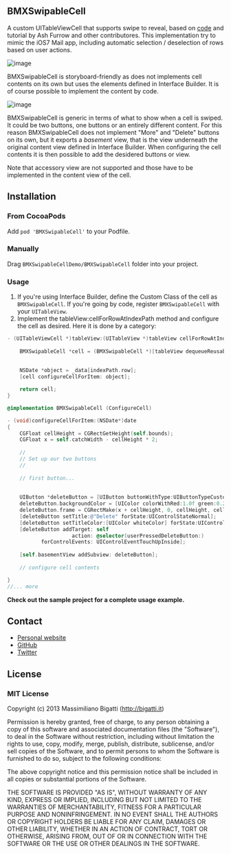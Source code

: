 ## BMXSwipableCell

A custom UITableViewCell that supports swipe to reveal, based on [code](https://github.com/TeehanLax/UITableViewCell-Swipe-for-Options) and
tutorial by Ash Furrow and other contributores. This implementation try to mimic the iOS7 Mail app, including automatic selection / deselection
of rows based on user actions.

![image](http://cl.ly/image/0j0s2s282A2e)

BMXSwipableCell is storyboard-friendly as does not implements cell contents on its own but uses the elements defined in Interface Builder. It is of course possible to implement the content by code.

![image](http://cl.ly/image/0K0H0V2e1E3e)

BMXSwipableCell is generic in terms of what to show when a cell is swiped. It could be two buttons, one buttons or an entirely different content. For this reason BMXSwipableCell does not implement "More" and "Delete" buttons on its own, but it exports a _basement_ view, that is the view underneath the original content view defined in Interface Builder. When configuring the cell contents it is then possible to add the desidered buttons or view.

Note that accessory view are not supported and those have to be implemented in the content view of the cell.

## Installation

### From CocoaPods

Add `pod 'BMXSwipableCell'` to your Podfile.

### Manually

Drag `BMXSwipableCellDemo/BMXSwipableCell` folder into your project.


### Usage

1. If you're using Interface Builder, define the Custom Class of the cell as `BMXSwipableCell`. If you're going by code, register `BMXSwipableCell` with your `UITableView`.
2. Implement the tableView:cellForRowAtIndexPath method and configure the cell as desired. Here it is done by a category:

```objective-c
- (UITableViewCell *)tableView:(UITableView *)tableView cellForRowAtIndexPath:(NSIndexPath *)indexPath {
    
	BMXSwipableCell *cell = (BMXSwipableCell *)[tableView dequeueReusableCellWithIdentifier: @"Cell"
                                                                               forIndexPath: indexPath];
    
	NSDate *object = _data[indexPath.row];
    [cell configureCellForItem: object];

	return cell;
} 
```

```objective-c
@implementation BMXSwipableCell (ConfigureCell)

- (void)configureCellForItem:(NSDate*)date
{
    CGFloat cellHeight = CGRectGetHeight(self.bounds);
    CGFloat x = self.catchWidth - cellHeight * 2;
    
    //
    // Set up our two buttons
    //
    
    // first button...
    
    
    UIButton *deleteButton = [UIButton buttonWithType:UIButtonTypeCustom];
    deleteButton.backgroundColor = [UIColor colorWithRed:1.0f green:0.231f blue:0.188f alpha:1.0f];
    deleteButton.frame = CGRectMake(x + cellHeight, 0, cellHeight, cellHeight);
    [deleteButton setTitle:@"Delete" forState:UIControlStateNormal];
    [deleteButton setTitleColor:[UIColor whiteColor] forState:UIControlStateNormal];
    [deleteButton addTarget: self
                     action: @selector(userPressedDeleteButton:)
           forControlEvents: UIControlEventTouchUpInside];
    
    [self.basementView addSubview: deleteButton];
    
    // configure cell contents

}
//... more
```


**Check out the sample project for a complete usage example.**

## Contact

- [Personal website](http://bigatti.it)
- [GitHub](https://github.com/mbigatti)
- [Twitter](https://twitter.com/mbigatti)

## License

### MIT License
Copyright (c) 2013 Massimiliano Bigatti (http://bigatti.it)

Permission is hereby granted, free of charge, to any person obtaining a copy
of this software and associated documentation files (the "Software"), to deal
in the Software without restriction, including without limitation the rights
to use, copy, modify, merge, publish, distribute, sublicense, and/or sell
copies of the Software, and to permit persons to whom the Software is
furnished to do so, subject to the following conditions:

The above copyright notice and this permission notice shall be included in
all copies or substantial portions of the Software.

THE SOFTWARE IS PROVIDED "AS IS", WITHOUT WARRANTY OF ANY KIND, EXPRESS OR
IMPLIED, INCLUDING BUT NOT LIMITED TO THE WARRANTIES OF MERCHANTABILITY,
FITNESS FOR A PARTICULAR PURPOSE AND NONINFRINGEMENT. IN NO EVENT SHALL THE
AUTHORS OR COPYRIGHT HOLDERS BE LIABLE FOR ANY CLAIM, DAMAGES OR OTHER
LIABILITY, WHETHER IN AN ACTION OF CONTRACT, TORT OR OTHERWISE, ARISING FROM,
OUT OF OR IN CONNECTION WITH THE SOFTWARE OR THE USE OR OTHER DEALINGS IN
THE SOFTWARE.
